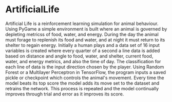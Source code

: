 # ArtificialLife

Artificial Life is a reinforcement learning simulation for animal behaviour. Using PyGame a simple environment is built where an animal is governed by depleting metricss of food, water, and energy. During the day the animal must forage to replenish its food and water, and at night it must return to its shelter to regain energy. Initially a human plays and a data set of 16 input variables is created where every quarter of a second a line data is added based on distance and angle to food, water, and shelter, current food, water, and energy metrics, and also the time of day. The classification for each line of data is the input direction chosen by the player. Using Random Forest or a Multilayer Perceptron in TensorFlow, the program inputs a saved pickle or checkpoint which controls the animal's movement. Every time the model beats its top score the model adds its move set to the dataset and retrains the network. This process is repeated and the model continually improves through trial and error as it improves its score.  
